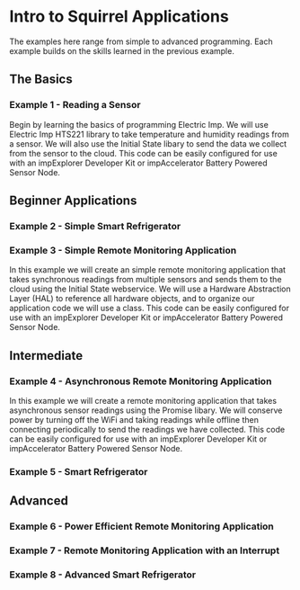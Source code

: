 # Intro to Squirrel Applications

The examples here range from simple to advanced programming.  Each example builds on the skills learned in the previous example.  

## The Basics

### Example 1 - Reading a Sensor

Begin by learning the basics of programming Electric Imp. We will use Electric Imp HTS221 library to take temperature and humidity readings from a sensor. We will also use the Initial State libary to send the data we collect from the sensor to the cloud. This code can be easily configured for use with an impExplorer Developer Kit or impAccelerator Battery Powered Sensor Node.  

## Beginner Applications

### Example 2 - Simple Smart Refrigerator

### Example 3 - Simple Remote Monitoring Application

In this example we will create an simple remote monitoring application that takes synchronous readings from multiple sensors and sends them to the cloud using the Initial State webservice. We will use a Hardware Abstraction Layer (HAL) to reference all hardware objects, and to organize our application code we will use a class. This code can be easily configured for use with an impExplorer Developer Kit or impAccelerator Battery Powered Sensor Node.  

## Intermediate

### Example 4 - Asynchronous Remote Monitoring Application

In this example we will create a remote monitoring application that takes asynchronous sensor readings using the Promise libary. We will conserve power by turning off the WiFi and taking readings while offline then connecting periodically to send the readings we have collected. This code can be easily configured for use with an impExplorer Developer Kit or impAccelerator Battery Powered Sensor Node. 

### Example 5 - Smart Refrigerator

## Advanced

### Example 6 - Power Efficient Remote Monitoring Application

### Example 7 - Remote Monitoring Application with an Interrupt

### Example 8 - Advanced Smart Refrigerator